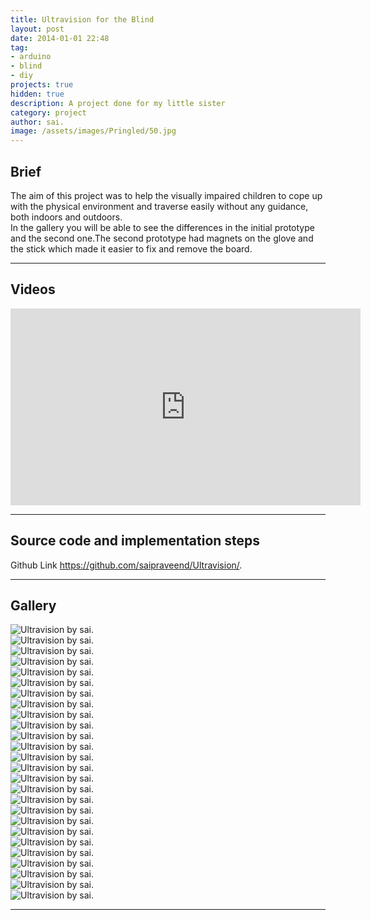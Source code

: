 ```yaml
---
title: Ultravision for the Blind
layout: post
date: 2014-01-01 22:48
tag: 
- arduino
- blind
- diy
projects: true
hidden: true
description: A project done for my little sister
category: project
author: sai.
image: /assets/images/Pringled/50.jpg
---
```


## Brief
The aim of this project was to help the visually impaired children to cope up with the physical environment and traverse easily without any guidance, both indoors and outdoors.
<br>
In the gallery you will be able to see the differences in the initial prototype and the second one.The second prototype had magnets on the glove and the stick which made it easier to fix and remove the board.

---

## Videos

<iframe width="560" height="315" src="https://www.youtube-nocookie.com/embed/w55GkgfZmx4?rel=0" frameborder="0" allow="autoplay; encrypted-media" allowfullscreen></iframe>

---

## Source code and implementation steps

Github Link <https://github.com/saipraveend/Ultravision/>.

---

## Gallery

<div class="side-by-side">
    <div class="toleft">
        <img class="image" src="https://raw.githubusercontent.com/saipraveend/Ultravision/master/Images/1.jpg" alt="Ultravision by sai.">
        <figcaption class="caption"></figcaption>
    </div>

   <div class="toright">
        <img class="image" src="https://raw.githubusercontent.com/saipraveend/Ultravision/master/Images/2.jpg" alt="Ultravision by sai.">
        <figcaption class="caption"></figcaption>
    </div>
        <div class="toleft">
        <img class="image" src="https://raw.githubusercontent.com/saipraveend/Ultravision/master/Images/3.jpg" alt="Ultravision by sai.">
        <figcaption class="caption"></figcaption>
    </div>

   <div class="toright">
        <img class="image" src="https://raw.githubusercontent.com/saipraveend/Ultravision/master/Images/4.jpg" alt="Ultravision by sai.">
        <figcaption class="caption"></figcaption>
    </div>
        <div class="toleft">
        <img class="image" src="https://raw.githubusercontent.com/saipraveend/Ultravision/master/Images/5.jpg" alt="Ultravision by sai.">
        <figcaption class="caption"></figcaption>
    </div>

   <div class="toright">
        <img class="image" src="https://raw.githubusercontent.com/saipraveend/Ultravision/master/Images/6.jpg" alt="Ultravision by sai.">
        <figcaption class="caption"></figcaption>
    </div>
        <div class="toleft">
        <img class="image" src="https://raw.githubusercontent.com/saipraveend/Ultravision/master/Images/7.jpg" alt="Ultravision by sai.">
        <figcaption class="caption"></figcaption>
    </div>

   <div class="toright">
        <img class="image" src="https://raw.githubusercontent.com/saipraveend/Ultravision/master/Images/8.jpg" alt="Ultravision by sai.">
        <figcaption class="caption"></figcaption>
    </div>
        <div class="toleft">
        <img class="image" src="https://raw.githubusercontent.com/saipraveend/Ultravision/master/Images/9.jpg" alt="Ultravision by sai.">
        <figcaption class="caption"></figcaption>
    </div>

   <div class="toright">
        <img class="image" src="https://raw.githubusercontent.com/saipraveend/Ultravision/master/Images/10.jpg" alt="Ultravision by sai.">
        <figcaption class="caption"></figcaption>
    </div>
        <div class="toleft">
        <img class="image" src="https://raw.githubusercontent.com/saipraveend/Ultravision/master/Images/11.jpg" alt="Ultravision by sai.">
        <figcaption class="caption"></figcaption>
    </div>

   <div class="toright">
        <img class="image" src="https://raw.githubusercontent.com/saipraveend/Ultravision/master/Images/12.jpg" alt="Ultravision by sai.">
        <figcaption class="caption"></figcaption>
    </div>
        <div class="toleft">
        <img class="image" src="https://raw.githubusercontent.com/saipraveend/Ultravision/master/Images/13.jpg" alt="Ultravision by sai.">
        <figcaption class="caption"></figcaption>
    </div>

   <div class="toright">
        <img class="image" src="https://raw.githubusercontent.com/saipraveend/Ultravision/master/Images/14.jpg" alt="Ultravision by sai.">
        <figcaption class="caption"></figcaption>
    </div>
        <div class="toleft">
        <img class="image" src="https://raw.githubusercontent.com/saipraveend/Ultravision/master/Images/15.jpg" alt="Ultravision by sai.">
        <figcaption class="caption"></figcaption>
    </div>

   <div class="toright">
        <img class="image" src="https://raw.githubusercontent.com/saipraveend/Ultravision/master/Images/16.jpg" alt="Ultravision by sai.">
        <figcaption class="caption"></figcaption>
    </div>
        <div class="toleft">
        <img class="image" src="https://raw.githubusercontent.com/saipraveend/Ultravision/master/Images/17.jpg" alt="Ultravision by sai.">
        <figcaption class="caption"></figcaption>
    </div>

   <div class="toright">
        <img class="image" src="https://raw.githubusercontent.com/saipraveend/Ultravision/master/Images/18.jpg" alt="Ultravision by sai.">
        <figcaption class="caption"></figcaption>
    </div>
        <div class="toleft">
        <img class="image" src="https://raw.githubusercontent.com/saipraveend/Ultravision/master/Images/19.jpg" alt="Ultravision by sai.">
        <figcaption class="caption"></figcaption>
    </div>

   <div class="toright">
        <img class="image" src="https://raw.githubusercontent.com/saipraveend/Ultravision/master/Images/20.jpg" alt="Ultravision by sai.">
        <figcaption class="caption"></figcaption>
    </div>
        <div class="toleft">
        <img class="image" src="https://raw.githubusercontent.com/saipraveend/Ultravision/master/Images/21.jpg" alt="Ultravision by sai.">
        <figcaption class="caption"></figcaption>
    </div>

   <div class="toright">
        <img class="image" src="https://raw.githubusercontent.com/saipraveend/Ultravision/master/Images/22.jpg" alt="Ultravision by sai.">
        <figcaption class="caption"></figcaption>
    </div>
        <div class="toleft">
        <img class="image" src="https://raw.githubusercontent.com/saipraveend/Ultravision/master/Images/24.jpg" alt="Ultravision by sai.">
        <figcaption class="caption"></figcaption>
    </div>

   <div class="toright">
        <img class="image" src="https://raw.githubusercontent.com/saipraveend/Ultravision/master/Images/25.jpg" alt="Ultravision by sai.">
        <figcaption class="caption"></figcaption>
    </div>
        <div class="toleft">
        <img class="image" src="https://raw.githubusercontent.com/saipraveend/Ultravision/master/Images/26.jpg" alt="Ultravision by sai.">
        <figcaption class="caption"></figcaption>
    </div>

   <div class="toright">
        <img class="image" src="https://raw.githubusercontent.com/saipraveend/Ultravision/master/Images/27.jpg" alt="Ultravision by sai.">
        <figcaption class="caption"></figcaption>
</div>
</div>

---
